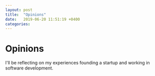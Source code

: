 ```yaml
---
layout: post
title:  "Opinions"
date:   2019-06-20 11:51:19 +0400
categories:
---
```


# Opinions

I'll be reflecting on my experiences founding a startup and working in software 
development.
